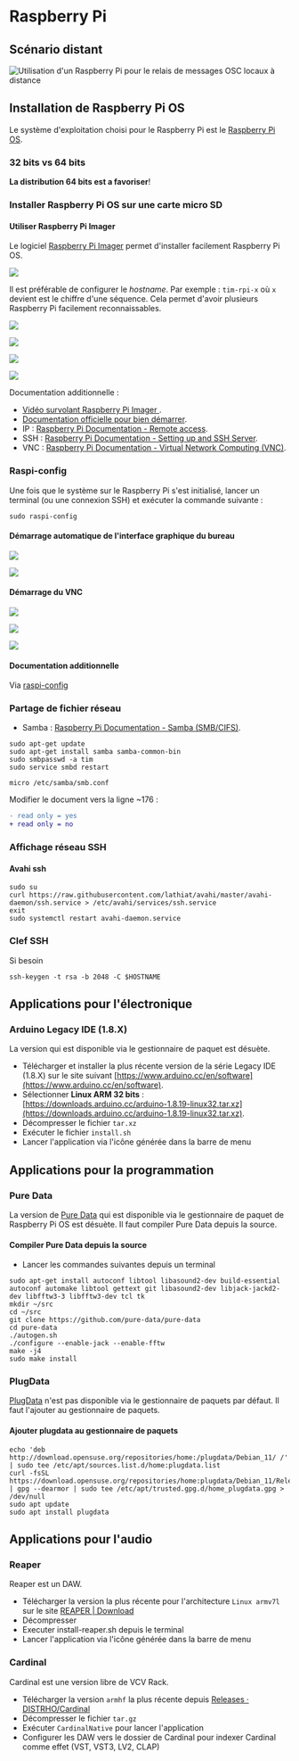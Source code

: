 # Raspberry Pi 

## Scénario distant

![Utilisation d'un Raspberry Pi pour le relais de messages OSC locaux à distance](./scenario_distant.svg)

## Installation de Raspberry Pi OS

Le système d'exploitation choisi pour le Raspberry Pi est le [Raspberry Pi OS](https://fr.wikipedia.org/wiki/Raspberry_Pi_OS).

### 32 bits vs 64 bits

 **La distribution 64 bits est a favoriser**!

### Installer Raspberry Pi OS sur une carte micro SD

#### Utiliser Raspberry Pi Imager

Le logiciel [Raspberry Pi Imager](https://www.raspberrypi.com/software/) permet d'installer facilement Raspberry Pi OS.

![](./imager_4.png)

Il est préférable de configurer le *hostname*. Par exemple :  `tim-rpi-x` où `x` devient est le chiffre d'une séquence. Cela permet d'avoir plusieurs Raspberry Pi facilement reconnaissables.

![](./imager_3.png)

![](./imager_2.png)

![](./imager_1.png)

![](./imager_0.png)





Documentation additionnelle :
* [Vidéo survolant Raspberry Pi Imager ](https://www.youtube.com/watch?v=ntaXWS8Lk34).
* [Documentation officielle pour bien démarrer](https://www.raspberrypi.com/documentation/computers/getting-started.html).
* IP : [Raspberry Pi Documentation - Remote access](https://www.raspberrypi.com/documentation/computers/remote-access.html#introduction-to-remote-access).
* SSH : [Raspberry Pi Documentation - Setting up and SSH Server](https://www.raspberrypi.com/documentation/computers/remote-access.html#setting-up-an-ssh-server).
* VNC : [Raspberry Pi Documentation - Virtual Network Computing (VNC)](https://www.raspberrypi.com/documentation/computers/remote-access.html#virtual-network-computing-vnc).


### Raspi-config 

Une fois que le système sur le Raspberry Pi s'est initialisé, lancer un terminal (ou une connexion SSH) et exécuter la commande suivante :
```
sudo raspi-config
```
#### Démarrage automatique de l'interface graphique du bureau

![](./system-option_boot0.png)

![](./system-option_boot1.png)

#### Démarrage du VNC

![](./interface-vnc0.png)

![](./interface-vnc1.png)

![](./interface-vnc2.png)

#### Documentation additionnelle
Via [raspi-config](https://www.raspberrypi.com/documentation/computers/configuration.html#the-raspi-config-tool)



### Partage de fichier réseau

* Samba : [Raspberry Pi Documentation - Samba (SMB/CIFS)](https://www.raspberrypi.com/documentation/computers/remote-access.html#samba-smbcifs).


```
sudo apt-get update 
sudo apt-get install samba samba-common-bin
sudo smbpasswd -a tim
sudo service smbd restart
```
```
micro /etc/samba/smb.conf 
```

Modifier le document vers la ligne ~176 :

```diff
- read only = yes
+ read only = no
```

### Affichage réseau SSH

#### Avahi ssh

```
sudo su
curl https://raw.githubusercontent.com/lathiat/avahi/master/avahi-daemon/ssh.service > /etc/avahi/services/ssh.service
exit
sudo systemctl restart avahi-daemon.service 
```

### Clef SSH

Si besoin 

```
ssh-keygen -t rsa -b 2048 -C $HOSTNAME
```

## Applications pour l'électronique

### Arduino Legacy IDE (1.8.X)

La version qui est disponible via le gestionnaire de paquet est désuète. 

* Télécharger et installer la plus récente version de la série Legacy IDE (1.8.X) sur le site suivant [https://www.arduino.cc/en/software](https://www.arduino.cc/en/software).
* Sélectionner **Linux ARM 32 bits** : [https://downloads.arduino.cc/arduino-1.8.19-linux32.tar.xz](https://downloads.arduino.cc/arduino-1.8.19-linux32.tar.xz).
* Décompresser le fichier `tar.xz`
* Exécuter le fichier `install.sh`
* Lancer l'application via l'icône générée dans la barre de menu


## Applications pour la programmation

### Pure Data

La version de [Pure Data](http://msp.ucsd.edu/software.html) qui est disponible via le gestionnaire de paquet de Raspberry Pi OS est désuète. Il faut compiler Pure Data depuis la source.

#### Compiler Pure Data depuis la source

* Lancer les commandes suivantes depuis un terminal 
```
sudo apt-get install autoconf libtool libasound2-dev build-essential autoconf automake libtool gettext git libasound2-dev libjack-jackd2-dev libfftw3-3 libfftw3-dev tcl tk 
mkdir ~/src
cd ~/src
git clone https://github.com/pure-data/pure-data
cd pure-data
./autogen.sh
./configure --enable-jack --enable-fftw
make -j4
sudo make install
```

### PlugData

[PlugData](https://plugdata.org/) n'est pas disponible via le gestionnaire de paquets par défaut. Il faut l'ajouter au gestionnaire de paquets.

#### Ajouter plugdata au gestionnaire de paquets
```
echo 'deb http://download.opensuse.org/repositories/home:/plugdata/Debian_11/ /' | sudo tee /etc/apt/sources.list.d/home:plugdata.list
curl -fsSL https://download.opensuse.org/repositories/home:plugdata/Debian_11/Release.key | gpg --dearmor | sudo tee /etc/apt/trusted.gpg.d/home_plugdata.gpg > /dev/null
sudo apt update
sudo apt install plugdata
```

## Applications pour l'audio

### Reaper

Reaper est un DAW.

* Télécharger la version la plus récente pour l'architecture `Linux armv7l` sur le site [REAPER | Download](https://www.reaper.fm/download.php)
* Décompresser 
* Executer install-reaper.sh depuis le terminal
* Lancer l'application via l'icône générée dans la barre de menu

### Cardinal

Cardinal est une version libre de VCV Rack.

* Télécharger la version `armhf` la plus récente depuis [Releases · DISTRHO/Cardinal](https://github.com/DISTRHO/Cardinal/releases)
* Décompresser le fichier `tar.gz`
* Exécuter `CardinalNative` pour lancer l'application
* Configurer les DAW vers le dossier de Cardinal pour indexer Cardinal comme effet (VST, VST3, LV2, CLAP)



